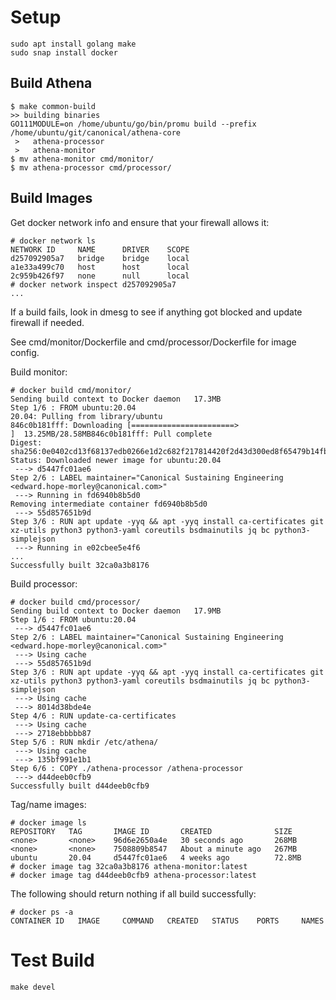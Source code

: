 # Setup
```
sudo apt install golang make
sudo snap install docker
```

## Build Athena

```
$ make common-build
>> building binaries
GO111MODULE=on /home/ubuntu/go/bin/promu build --prefix /home/ubuntu/git/canonical/athena-core 
 >   athena-processor
 >   athena-monitor
$ mv athena-monitor cmd/monitor/
$ mv athena-processor cmd/processor/
```

## Build Images

Get docker network info and ensure that your firewall allows it:

```
# docker network ls
NETWORK ID     NAME      DRIVER    SCOPE
d257092905a7   bridge    bridge    local
a1e33a499c70   host      host      local
2c959b426f97   none      null      local
# docker network inspect d257092905a7
...
```

If a build fails, look in dmesg to see if anything got blocked and update firewall if needed.

See cmd/monitor/Dockerfile and cmd/processor/Dockerfile for image config.

Build monitor:

```
# docker build cmd/monitor/
Sending build context to Docker daemon   17.3MB
Step 1/6 : FROM ubuntu:20.04
20.04: Pulling from library/ubuntu
846c0b181fff: Downloading [=======================>                           ]  13.25MB/28.58MB846c0b181fff: Pull complete 
Digest: sha256:0e0402cd13f68137edb0266e1d2c682f217814420f2d43d300ed8f65479b14fb
Status: Downloaded newer image for ubuntu:20.04
 ---> d5447fc01ae6
Step 2/6 : LABEL maintainer="Canonical Sustaining Engineering <edward.hope-morley@canonical.com>"
 ---> Running in fd6940b8b5d0
Removing intermediate container fd6940b8b5d0
 ---> 55d857651b9d
Step 3/6 : RUN apt update -yyq && apt -yyq install ca-certificates git xz-utils python3 python3-yaml coreutils bsdmainutils jq bc python3-simplejson
 ---> Running in e02cbee5e4f6
...
Successfully built 32ca0a3b8176
```

Build processor:

```
# docker build cmd/processor/
Sending build context to Docker daemon   17.9MB
Step 1/6 : FROM ubuntu:20.04
 ---> d5447fc01ae6
Step 2/6 : LABEL maintainer="Canonical Sustaining Engineering <edward.hope-morley@canonical.com>"
 ---> Using cache
 ---> 55d857651b9d
Step 3/6 : RUN apt update -yyq && apt -yyq install ca-certificates git xz-utils python3 python3-yaml coreutils bsdmainutils jq bc python3-simplejson
 ---> Using cache
 ---> 8014d38bde4e
Step 4/6 : RUN update-ca-certificates
 ---> Using cache
 ---> 2718ebbbbb87
Step 5/6 : RUN mkdir /etc/athena/
 ---> Using cache
 ---> 135bf991e1b1
Step 6/6 : COPY ./athena-processor /athena-processor
 ---> d44deeb0cfb9
Successfully built d44deeb0cfb9
```

Tag/name images:

```
# docker image ls
REPOSITORY   TAG       IMAGE ID       CREATED              SIZE
<none>       <none>    96d6e2650a4e   30 seconds ago       268MB
<none>       <none>    7508809b8547   About a minute ago   267MB
ubuntu       20.04     d5447fc01ae6   4 weeks ago          72.8MB
# docker image tag 32ca0a3b8176 athena-monitor:latest
# docker image tag d44deeb0cfb9 athena-processor:latest
```

The following should return nothing if all build successfully:

```
# docker ps -a
CONTAINER ID   IMAGE     COMMAND   CREATED   STATUS    PORTS     NAMES
```

# Test Build

```
make devel
```

